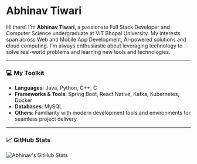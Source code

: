 # Abhinav Tiwari

Hi there! I'm **Abhinav Tiwari**, a passionate Full Stack Developer and Computer Science undergraduate at VIT Bhopal University. My interests span across Web and Mobile App Development, AI-powered solutions and cloud computing. I'm always enthusiastic about leveraging technology to solve real-world problems and learning new tools and technologies.

---

### 💻 My Toolkit
- **Languages**: Java, Python, C++, C
- **Frameworks & Tools**: Spring Boot, React Native, Kafka, Kubernetes, Docker
- **Databases**: MySQL
- **Others**: Familiarity with modern development tools and environments for seamless project delivery

---

### 📈 **GitHub Stats**

![Abhinav's GitHub Stats](https://github-readme-stats.vercel.app/api?username=abhinavspeakss&show_icons=true&theme=radical)




